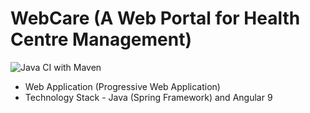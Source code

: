 # WebCare (A Web Portal for Health Centre Management)

![Java CI with Maven](https://github.com/elwyncrestha/webcare-backend/workflows/Java%20CI%20with%20Maven/badge.svg)

* Web Application (Progressive Web Application)
* Technology Stack - Java (Spring Framework) and Angular 9
